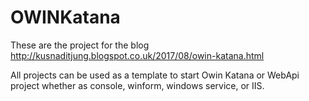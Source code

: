# OWINKatana

These are the project for the blog  http://kusnaditjung.blogspot.co.uk/2017/08/owin-katana.html

All projects can be used as a template to start Owin Katana or WebApi project whether as console, winform, windows service, or IIS.

